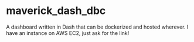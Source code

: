 # maverick_dash_dbc
A dashboard written in Dash that can be dockerized and hosted wherever.  I have an instance on AWS EC2, just ask for the link!
